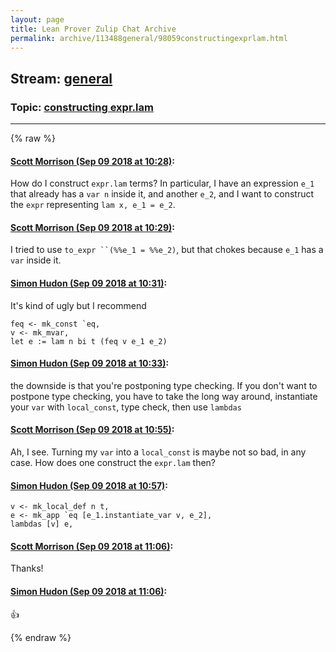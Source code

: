 ```yaml
---
layout: page
title: Lean Prover Zulip Chat Archive 
permalink: archive/113488general/98059constructingexprlam.html
---
```


## Stream: [general](index.html)
### Topic: [constructing expr.lam](98059constructingexprlam.html)

---


{% raw %}
#### [ Scott Morrison (Sep 09 2018 at 10:28)](https://leanprover.zulipchat.com/#narrow/stream/113488-general/topic/constructing%20expr.lam/near/133600290):
How do I construct `expr.lam` terms? In particular, I have  an expression `e_1` that already has a `var n` inside it, and another `e_2`, and I want to construct the `expr` representing `lam x, e_1 = e_2`.

#### [ Scott Morrison (Sep 09 2018 at 10:29)](https://leanprover.zulipchat.com/#narrow/stream/113488-general/topic/constructing%20expr.lam/near/133600338):
I tried to use ```to_expr ``(%%e_1 = %%e_2)```, but that chokes because `e_1` has a `var` inside it.

#### [ Simon Hudon (Sep 09 2018 at 10:31)](https://leanprover.zulipchat.com/#narrow/stream/113488-general/topic/constructing%20expr.lam/near/133600394):
It's kind of ugly but I recommend 

```lean
feq <- mk_const `eq,
v <- mk_mvar,
let e := lam n bi t (feq v e_1 e_2)
```

#### [ Simon Hudon (Sep 09 2018 at 10:33)](https://leanprover.zulipchat.com/#narrow/stream/113488-general/topic/constructing%20expr.lam/near/133600442):
the downside is that you're postponing type checking. If you don't want to postpone type checking, you have to take the long way around, instantiate your `var` with `local_const`, type check, then use `lambdas`

#### [ Scott Morrison (Sep 09 2018 at 10:55)](https://leanprover.zulipchat.com/#narrow/stream/113488-general/topic/constructing%20expr.lam/near/133600976):
Ah, I see. Turning my `var` into a `local_const` is maybe not so bad, in any case. How does one construct the `expr.lam` then?

#### [ Simon Hudon (Sep 09 2018 at 10:57)](https://leanprover.zulipchat.com/#narrow/stream/113488-general/topic/constructing%20expr.lam/near/133601026):
```lean
v <- mk_local_def n t,
e <- mk_app `eq [e_1.instantiate_var v, e_2],
lambdas [v] e,
```

#### [ Scott Morrison (Sep 09 2018 at 11:06)](https://leanprover.zulipchat.com/#narrow/stream/113488-general/topic/constructing%20expr.lam/near/133601300):
Thanks!

#### [ Simon Hudon (Sep 09 2018 at 11:06)](https://leanprover.zulipchat.com/#narrow/stream/113488-general/topic/constructing%20expr.lam/near/133601301):
:+1:


{% endraw %}
